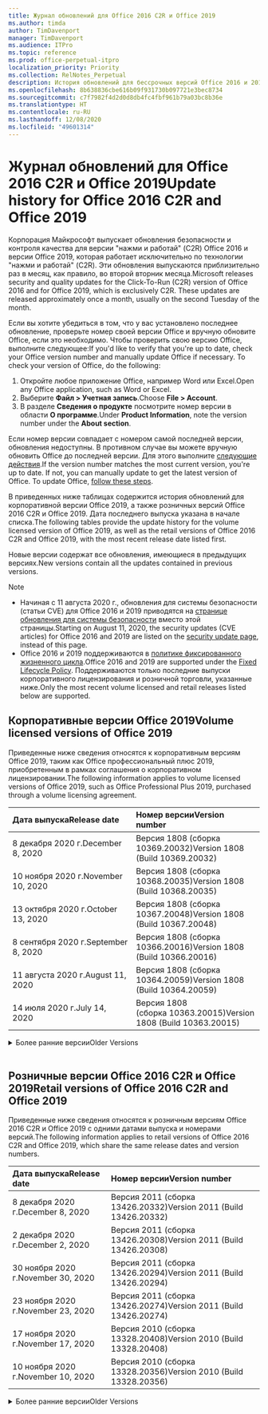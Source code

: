 ```yaml
---
title: Журнал обновлений для Office 2016 C2R и Office 2019
ms.author: timda
author: TimDavenport
manager: TimDavenport
ms.audience: ITPro
ms.topic: reference
ms.prod: office-perpetual-itpro
localization_priority: Priority
ms.collection: RelNotes_Perpetual
description: История обновлений для бессрочных версий Office 2016 и 2019 с технологией "нажми и работай" (C2R) для ИТ-специалистов
ms.openlocfilehash: 8b638836cbe616b09f931730b097721e3bec8734
ms.sourcegitcommit: c7f7982f4d2d0d8db4fc4fbf961b79a03bc8b36e
ms.translationtype: HT
ms.contentlocale: ru-RU
ms.lasthandoff: 12/08/2020
ms.locfileid: "49601314"
---
```

# <a name="update-history-for-office-2016-c2r-and-office-2019"></a><span data-ttu-id="2720f-103">Журнал обновлений для Office 2016 C2R и Office 2019</span><span class="sxs-lookup"><span data-stu-id="2720f-103">Update history for Office 2016 C2R and Office 2019</span></span>

<span data-ttu-id="2720f-p101">Корпорация Майкрософт выпускает обновления безопасности и контроля качества для версии "нажми и работай" (C2R) Office 2016 и версии Office 2019, которая работает исключительно по технологии "нажми и работай" (C2R). Эти обновления выпускаются приблизительно раз в месяц, как правило, во второй вторник месяца.</span><span class="sxs-lookup"><span data-stu-id="2720f-p101">Microsoft releases security and quality updates for the Click-To-Run (C2R) version of Office 2016 and for Office 2019, which is exclusively C2R. These updates are released approximately once a month, usually on the second Tuesday of the month.</span></span>

<span data-ttu-id="2720f-p102">Если вы хотите убедиться в том, что у вас установлено последнее обновление, проверьте номер своей версии Office и вручную обновите Office, если это необходимо. Чтобы проверить свою версию Office, выполните следующее:</span><span class="sxs-lookup"><span data-stu-id="2720f-p102">If you'd like to verify that you're up to date, check your Office version number and manually update Office if necessary. To check your version of Office, do the following:</span></span>

  1.    <span data-ttu-id="2720f-108">Откройте любое приложение Office, например Word или Excel.</span><span class="sxs-lookup"><span data-stu-id="2720f-108">Open any Office application, such as Word or Excel.</span></span>
  2.    <span data-ttu-id="2720f-109">Выберите **Файл > Учетная запись**.</span><span class="sxs-lookup"><span data-stu-id="2720f-109">Choose **File > Account**.</span></span>
  3.    <span data-ttu-id="2720f-110">В разделе **Сведения о продукте** посмотрите номер версии в области **О программе**.</span><span class="sxs-lookup"><span data-stu-id="2720f-110">Under **Product Information**, note the version number under the **About section**.</span></span>

<span data-ttu-id="2720f-p103">Если номер версии совпадает с номером самой последней версии, обновления недоступны. В противном случае вы можете вручную обновить Office до последней версии. Для этого выполните [следующие действия](https://support.office.com/article/2ab296f3-7f03-43a2-8e50-46de917611c5).</span><span class="sxs-lookup"><span data-stu-id="2720f-p103">If the version number matches the most current version, you're up to date. If not, you can manually update to get the latest version of Office. To update Office, [follow these steps](https://support.office.com/article/2ab296f3-7f03-43a2-8e50-46de917611c5).</span></span>


<span data-ttu-id="2720f-114">В приведенных ниже таблицах содержится история обновлений для корпоративной версии Office 2019, а также розничных версий Office 2016 C2R и Office 2019. Дата последнего выпуска указана в начале списка.</span><span class="sxs-lookup"><span data-stu-id="2720f-114">The following tables provide the update history for the volume licensed version of Office 2019, as well as the retail versions of Office 2016 C2R and Office 2019, with the most recent release date listed first.</span></span>

<span data-ttu-id="2720f-115">Новые версии содержат все обновления, имеющиеся в предыдущих версиях.</span><span class="sxs-lookup"><span data-stu-id="2720f-115">New versions contain all the updates contained in previous versions.</span></span>


 > [!NOTE]
> - <span data-ttu-id="2720f-116">Начиная с 11 августа 2020 г., обновления для системы безопасности (статьи CVE) для Office 2016 и 2019 приводятся на [странице обновления для системы безопасности](https://docs.microsoft.com/officeupdates/microsoft365-apps-security-updates) вместо этой страницы.</span><span class="sxs-lookup"><span data-stu-id="2720f-116">Starting on August 11, 2020, the security updates (CVE articles) for Office 2016 and 2019 are listed on the [security update page](https://docs.microsoft.com/officeupdates/microsoft365-apps-security-updates), instead of this page.</span></span> 
> - <span data-ttu-id="2720f-117">Office 2016 и 2019 поддерживаются в [политике фиксированного жизненного цикла](https://docs.microsoft.com/lifecycle/policies/fixed).</span><span class="sxs-lookup"><span data-stu-id="2720f-117">Office 2016 and 2019 are supported under the [Fixed Lifecycle Policy](https://docs.microsoft.com/lifecycle/policies/fixed).</span></span> <span data-ttu-id="2720f-118">Поддерживаются только последние выпуски корпоративного лицензирования и розничной торговли, указанные ниже.</span><span class="sxs-lookup"><span data-stu-id="2720f-118">Only the most recent volume licensed and retail releases listed below are supported.</span></span>


## <a name="volume-licensed-versions-of-office-2019"></a><span data-ttu-id="2720f-119">Корпоративные версии Office 2019</span><span class="sxs-lookup"><span data-stu-id="2720f-119">Volume licensed versions of Office 2019</span></span>
<span data-ttu-id="2720f-120">Приведенные ниже сведения относятся к корпоративным версиям Office 2019, таким как Office профессиональный плюс 2019, приобретенным в рамках соглашения о корпоративном лицензировании.</span><span class="sxs-lookup"><span data-stu-id="2720f-120">The following information applies to volume licensed versions of Office 2019, such as Office Professional Plus 2019, purchased through a volume licensing agreement.</span></span>

[//]: # (НЕ УДАЛЯТЬ ТАБЛИЦУ КОРПОРАТИВНЫХ ВЕРСИЙ НАЧАЛО)


|<span data-ttu-id="2720f-122">**Дата выпуска**</span><span class="sxs-lookup"><span data-stu-id="2720f-122">**Release date**</span></span>|<span data-ttu-id="2720f-123">**Номер версии**</span><span class="sxs-lookup"><span data-stu-id="2720f-123">**Version number**</span></span>|
|:-----|:-----|
|<span data-ttu-id="2720f-124">8 декабря 2020 г.</span><span class="sxs-lookup"><span data-stu-id="2720f-124">December 8, 2020</span></span>|<span data-ttu-id="2720f-125">Версия 1808 (сборка 10369.20032)</span><span class="sxs-lookup"><span data-stu-id="2720f-125">Version 1808 (Build 10369.20032)</span></span>|
|<span data-ttu-id="2720f-126">10 ноября 2020 г.</span><span class="sxs-lookup"><span data-stu-id="2720f-126">November 10, 2020</span></span>|<span data-ttu-id="2720f-127">Версия 1808 (сборка 10368.20035)</span><span class="sxs-lookup"><span data-stu-id="2720f-127">Version 1808 (Build 10368.20035)</span></span>|
|<span data-ttu-id="2720f-128">13 октября 2020 г.</span><span class="sxs-lookup"><span data-stu-id="2720f-128">October 13, 2020</span></span>|<span data-ttu-id="2720f-129">Версия 1808 (сборка 10367.20048)</span><span class="sxs-lookup"><span data-stu-id="2720f-129">Version 1808 (Build 10367.20048)</span></span>|
|<span data-ttu-id="2720f-130">8 сентября 2020 г.</span><span class="sxs-lookup"><span data-stu-id="2720f-130">September 8, 2020</span></span>|<span data-ttu-id="2720f-131">Версия 1808 (сборка 10366.20016)</span><span class="sxs-lookup"><span data-stu-id="2720f-131">Version 1808 (Build 10366.20016)</span></span>|
|<span data-ttu-id="2720f-132">11 августа 2020 г.</span><span class="sxs-lookup"><span data-stu-id="2720f-132">August 11, 2020</span></span>|<span data-ttu-id="2720f-133">Версия 1808 (сборка 10364.20059)</span><span class="sxs-lookup"><span data-stu-id="2720f-133">Version 1808 (Build 10364.20059)</span></span>|
|<span data-ttu-id="2720f-134">14 июля 2020 г.</span><span class="sxs-lookup"><span data-stu-id="2720f-134">July 14, 2020</span></span>   |<span data-ttu-id="2720f-135">Версия 1808 (сборка 10363.20015)</span><span class="sxs-lookup"><span data-stu-id="2720f-135">Version 1808 (Build 10363.20015)</span></span>  |


[//]: # (НЕ УДАЛЯТЬ ТАБЛИЦУ КОРПОРАТИВНЫХ ВЕРСИЙ КОНЕЦ)

<details>
<summary><span data-ttu-id="2720f-137">Более ранние версии</span><span class="sxs-lookup"><span data-stu-id="2720f-137">Older Versions</span></span></summary>
 

[//]: # (НЕ УДАЛЯТЬ СТАРУЮ ТАБЛИЦУ КОРПОРАТИВНЫХ ВЕРСИЙ НАЧАЛО)


|<span data-ttu-id="2720f-139">**Дата выпуска**</span><span class="sxs-lookup"><span data-stu-id="2720f-139">**Release date**</span></span>|<span data-ttu-id="2720f-140">**Номер версии**</span><span class="sxs-lookup"><span data-stu-id="2720f-140">**Version number**</span></span>|
|:-----|:-----|
|<span data-ttu-id="2720f-141">9 июня 2020 г.</span><span class="sxs-lookup"><span data-stu-id="2720f-141">June 9, 2020</span></span>   |<span data-ttu-id="2720f-142">Версия 1808 (сборка 10361.20002)</span><span class="sxs-lookup"><span data-stu-id="2720f-142">Version 1808 (Build 10361.20002)</span></span>  |
|<span data-ttu-id="2720f-143">12 мая 2020 г.</span><span class="sxs-lookup"><span data-stu-id="2720f-143">May 12, 2020</span></span>   |<span data-ttu-id="2720f-144">Версия 1808 (сборка 10359.20023)</span><span class="sxs-lookup"><span data-stu-id="2720f-144">Version 1808 (Build 10359.20023)</span></span>  |
|<span data-ttu-id="2720f-145">14 апреля 2020 г.</span><span class="sxs-lookup"><span data-stu-id="2720f-145">April 14, 2020</span></span>   |<span data-ttu-id="2720f-146">Версия 1808 (сборка 10358.20061)</span><span class="sxs-lookup"><span data-stu-id="2720f-146">Version 1808 (Build 10358.20061)</span></span>  |
|<span data-ttu-id="2720f-147">10 марта 2020 г.</span><span class="sxs-lookup"><span data-stu-id="2720f-147">March 10, 2020</span></span>   |<span data-ttu-id="2720f-148">Версия 1808 (сборка 10357.20081)</span><span class="sxs-lookup"><span data-stu-id="2720f-148">Version 1808 (Build 10357.20081)</span></span>  |
|<span data-ttu-id="2720f-149">11 февраля 2020 г.</span><span class="sxs-lookup"><span data-stu-id="2720f-149">February 11, 2020</span></span>   |<span data-ttu-id="2720f-150">Версия 1808 (сборка 10356.20006)</span><span class="sxs-lookup"><span data-stu-id="2720f-150">Version 1808 (Build 10356.20006)</span></span>  |


[//]: # (НЕ УДАЛЯТЬ СТАРУЮ ТАБЛИЦУ КОРПОРАТИВНЫХ ВЕРСИЙ КОНЕЦ)

</details>


<br/>

## <a name="retail-versions-of-office-2016-c2r-and-office-2019"></a><span data-ttu-id="2720f-152">Розничные версии Office 2016 C2R и Office 2019</span><span class="sxs-lookup"><span data-stu-id="2720f-152">Retail versions of Office 2016 C2R and Office 2019</span></span>
<span data-ttu-id="2720f-153">Приведенные ниже сведения относятся к розничным версиям Office 2016 C2R и Office 2019 c одними датами выпуска и номерами версий.</span><span class="sxs-lookup"><span data-stu-id="2720f-153">The following information applies to retail versions of Office 2016 C2R and Office 2019, which share the same release dates and version numbers.</span></span>

[//]: # (НЕ УДАЛЯТЬ ТАБЛИЦУ РОЗНИЧНЫХ ВЕРСИЙ НАЧАЛО)


|<span data-ttu-id="2720f-155">**Дата выпуска**</span><span class="sxs-lookup"><span data-stu-id="2720f-155">**Release date**</span></span>|<span data-ttu-id="2720f-156">**Номер версии**</span><span class="sxs-lookup"><span data-stu-id="2720f-156">**Version number**</span></span>|
|:-----|:-----|
|<span data-ttu-id="2720f-157">8 декабря 2020 г.</span><span class="sxs-lookup"><span data-stu-id="2720f-157">December 8, 2020</span></span>|<span data-ttu-id="2720f-158">Версия 2011 (сборка 13426.20332)</span><span class="sxs-lookup"><span data-stu-id="2720f-158">Version 2011 (Build 13426.20332)</span></span>|
|<span data-ttu-id="2720f-159">2 декабря 2020 г.</span><span class="sxs-lookup"><span data-stu-id="2720f-159">December 2, 2020</span></span>|<span data-ttu-id="2720f-160">Версия 2011 (сборка 13426.20308)</span><span class="sxs-lookup"><span data-stu-id="2720f-160">Version 2011 (Build 13426.20308)</span></span>|
|<span data-ttu-id="2720f-161">30 ноября 2020 г.</span><span class="sxs-lookup"><span data-stu-id="2720f-161">November 30, 2020</span></span>|<span data-ttu-id="2720f-162">Версия 2011 (сборка 13426.20294)</span><span class="sxs-lookup"><span data-stu-id="2720f-162">Version 2011 (Build 13426.20294)</span></span>|
|<span data-ttu-id="2720f-163">23 ноября 2020 г.</span><span class="sxs-lookup"><span data-stu-id="2720f-163">November 23, 2020</span></span>|<span data-ttu-id="2720f-164">Версия 2011 (сборка 13426.20274)</span><span class="sxs-lookup"><span data-stu-id="2720f-164">Version 2011 (Build 13426.20274)</span></span>|
|<span data-ttu-id="2720f-165">17 ноября 2020 г.</span><span class="sxs-lookup"><span data-stu-id="2720f-165">November 17, 2020</span></span>|<span data-ttu-id="2720f-166">Версия 2010 (сборка 13328.20408)</span><span class="sxs-lookup"><span data-stu-id="2720f-166">Version 2010 (Build 13328.20408)</span></span>|
|<span data-ttu-id="2720f-167">10 ноября 2020 г.</span><span class="sxs-lookup"><span data-stu-id="2720f-167">November 10, 2020</span></span>|<span data-ttu-id="2720f-168">Версия 2010 (сборка 13328.20356)</span><span class="sxs-lookup"><span data-stu-id="2720f-168">Version 2010 (Build 13328.20356)</span></span>|


[//]: # (НЕ УДАЛЯТЬ ТАБЛИЦУ РОЗНИЧНЫХ ВЕРСИЙ КОНЕЦ)

<details>
<summary><span data-ttu-id="2720f-170">Более ранние версии</span><span class="sxs-lookup"><span data-stu-id="2720f-170">Older Versions</span></span></summary>
 

[//]: # (НЕ УДАЛЯТЬ СТАРУЮ ТАБЛИЦУ РОЗНИЧНЫХ ВЕРСИЙ НАЧАЛО)


|<span data-ttu-id="2720f-172">**Дата выпуска**</span><span class="sxs-lookup"><span data-stu-id="2720f-172">**Release date**</span></span>|<span data-ttu-id="2720f-173">**Номер версии**</span><span class="sxs-lookup"><span data-stu-id="2720f-173">**Version number**</span></span>|
|:-----|:-----|
|<span data-ttu-id="2720f-174">27 октября 2020 г.</span><span class="sxs-lookup"><span data-stu-id="2720f-174">October 27, 2020</span></span>|<span data-ttu-id="2720f-175">Версия 2010 (сборка 13328.20292)</span><span class="sxs-lookup"><span data-stu-id="2720f-175">Version 2010 (Build 13328.20292)</span></span>|
|<span data-ttu-id="2720f-176">21 октября 2020 г.</span><span class="sxs-lookup"><span data-stu-id="2720f-176">October 21, 2020</span></span>|<span data-ttu-id="2720f-177">Версия 2009 (сборка 13231.20418)</span><span class="sxs-lookup"><span data-stu-id="2720f-177">Version 2009 (Build 13231.20418)</span></span>|
|<span data-ttu-id="2720f-178">13 октября 2020 г.</span><span class="sxs-lookup"><span data-stu-id="2720f-178">October 13, 2020</span></span>|<span data-ttu-id="2720f-179">Версия 2009 (сборка 13231.20390)</span><span class="sxs-lookup"><span data-stu-id="2720f-179">Version 2009 (Build 13231.20390)</span></span>|
|<span data-ttu-id="2720f-180">8 октября 2020 г.</span><span class="sxs-lookup"><span data-stu-id="2720f-180">October 8, 2020</span></span>|<span data-ttu-id="2720f-181">Версия 2009 (сборка 13231.20368)</span><span class="sxs-lookup"><span data-stu-id="2720f-181">Version 2009 (Build 13231.20368)</span></span>|
|<span data-ttu-id="2720f-182">28 сентября 2020 г.</span><span class="sxs-lookup"><span data-stu-id="2720f-182">September 28, 2020</span></span>|<span data-ttu-id="2720f-183">Версия 2009 (сборка 13231.20262)</span><span class="sxs-lookup"><span data-stu-id="2720f-183">Version 2009 (Build 13231.20262)</span></span>|
|<span data-ttu-id="2720f-184">22 сентября 2020 г.</span><span class="sxs-lookup"><span data-stu-id="2720f-184">September 22, 2020</span></span>|<span data-ttu-id="2720f-185">Версия 2008 (сборка 13127.20508)</span><span class="sxs-lookup"><span data-stu-id="2720f-185">Version 2008 (Build 13127.20508)</span></span>|
|<span data-ttu-id="2720f-186">9 сентября 2020 г.</span><span class="sxs-lookup"><span data-stu-id="2720f-186">September 9, 2020</span></span>|<span data-ttu-id="2720f-187">Версия 2008 (сборка 13127.20408)</span><span class="sxs-lookup"><span data-stu-id="2720f-187">Version 2008 (Build 13127.20408)</span></span>|
|<span data-ttu-id="2720f-188">31 августа 2020 г.</span><span class="sxs-lookup"><span data-stu-id="2720f-188">August 31, 2020</span></span>|<span data-ttu-id="2720f-189">Версия 2008 (сборка 13127.20296)</span><span class="sxs-lookup"><span data-stu-id="2720f-189">Version 2008 (Build 13127.20296)</span></span>|
|<span data-ttu-id="2720f-190">25 августа 2020 г.</span><span class="sxs-lookup"><span data-stu-id="2720f-190">August 25, 2020</span></span>|<span data-ttu-id="2720f-191">Версия 2007 (сборка 13029.20460)</span><span class="sxs-lookup"><span data-stu-id="2720f-191">Version 2007 (Build 13029.20460)</span></span>|
|<span data-ttu-id="2720f-192">11 августа 2020 г.</span><span class="sxs-lookup"><span data-stu-id="2720f-192">August 11, 2020</span></span>|<span data-ttu-id="2720f-193">Версия 2007 (сборка 13029.20344)</span><span class="sxs-lookup"><span data-stu-id="2720f-193">Version 2007 (Build 13029.20344)</span></span>|
|<span data-ttu-id="2720f-194">30 июля 2020 г.</span><span class="sxs-lookup"><span data-stu-id="2720f-194">July 30, 2020</span></span>|<span data-ttu-id="2720f-195">Версия 2007 (сборка 13029.20308)</span><span class="sxs-lookup"><span data-stu-id="2720f-195">Version 2007 (Build 13029.20308)</span></span>  |
|<span data-ttu-id="2720f-196">28 июля 2020 г.</span><span class="sxs-lookup"><span data-stu-id="2720f-196">July 28, 2020</span></span>|<span data-ttu-id="2720f-197">Версия 2006 (сборка 13001.20498)</span><span class="sxs-lookup"><span data-stu-id="2720f-197">Version 2006 (Build 13001.20498)</span></span>  |
|<span data-ttu-id="2720f-198">14 июля 2020 г.</span><span class="sxs-lookup"><span data-stu-id="2720f-198">July 14, 2020</span></span>|<span data-ttu-id="2720f-199">Версия 2006 (сборка 13001.20384)</span><span class="sxs-lookup"><span data-stu-id="2720f-199">Version 2006 (Build 13001.20384)</span></span>  |
|<span data-ttu-id="2720f-200">30 июня 2020 г.</span><span class="sxs-lookup"><span data-stu-id="2720f-200">June 30, 2020</span></span>|<span data-ttu-id="2720f-201">Версия 2006 (сборка 13001.20266)</span><span class="sxs-lookup"><span data-stu-id="2720f-201">Version 2006 (Build 13001.20266)</span></span>  |
|<span data-ttu-id="2720f-202">24 июня 2020 г.</span><span class="sxs-lookup"><span data-stu-id="2720f-202">June 24, 2020</span></span>|<span data-ttu-id="2720f-203">Версия 2005 (сборка 12827.20470)</span><span class="sxs-lookup"><span data-stu-id="2720f-203">Version 2005 (Build 12827.20470)</span></span>  |
|<span data-ttu-id="2720f-204">9 июня 2020 г.</span><span class="sxs-lookup"><span data-stu-id="2720f-204">June 9, 2020</span></span>|<span data-ttu-id="2720f-205">Версия 2005 (сборка 12827.20336)</span><span class="sxs-lookup"><span data-stu-id="2720f-205">Version 2005 (Build 12827.20336)</span></span>  |
|<span data-ttu-id="2720f-206">2 июня 2020 г.</span><span class="sxs-lookup"><span data-stu-id="2720f-206">June 2, 2020</span></span>|<span data-ttu-id="2720f-207">Версия 2005 (сборка 12827.20268)</span><span class="sxs-lookup"><span data-stu-id="2720f-207">Version 2005 (Build 12827.20268)</span></span>  |
|<span data-ttu-id="2720f-208">21 мая 2020 г.</span><span class="sxs-lookup"><span data-stu-id="2720f-208">May 21, 2020</span></span>|<span data-ttu-id="2720f-209">Версия 2004 (сборка 12730.20352)</span><span class="sxs-lookup"><span data-stu-id="2720f-209">Version 2004 (Build 12730.20352)</span></span>  |
|<span data-ttu-id="2720f-210">12 мая 2020 г.</span><span class="sxs-lookup"><span data-stu-id="2720f-210">May 12, 2020</span></span>|<span data-ttu-id="2720f-211">Версия 2004 (сборка 12730.20270)</span><span class="sxs-lookup"><span data-stu-id="2720f-211">Version 2004 (Build 12730.20270)</span></span>  |
|<span data-ttu-id="2720f-212">4 мая 2020 г.</span><span class="sxs-lookup"><span data-stu-id="2720f-212">May 4, 2020</span></span>|<span data-ttu-id="2720f-213">Версия 2004 (сборка 12730.20250)</span><span class="sxs-lookup"><span data-stu-id="2720f-213">Version 2004 (Build 12730.20250)</span></span>  |
|<span data-ttu-id="2720f-214">29 апреля 2020 г.</span><span class="sxs-lookup"><span data-stu-id="2720f-214">April 29, 2020</span></span>|<span data-ttu-id="2720f-215">Версия 2004 (сборка 12730.20236)</span><span class="sxs-lookup"><span data-stu-id="2720f-215">Version 2004 (Build 12730.20236)</span></span>  |
|<span data-ttu-id="2720f-216">15 апреля 2020 г.</span><span class="sxs-lookup"><span data-stu-id="2720f-216">April 15, 2020</span></span>|<span data-ttu-id="2720f-217">Версия 2003 (сборка 12624.20466)</span><span class="sxs-lookup"><span data-stu-id="2720f-217">Version 2003 (Build 12624.20466)</span></span>  |
|<span data-ttu-id="2720f-218">14 апреля 2020 г.</span><span class="sxs-lookup"><span data-stu-id="2720f-218">April 14, 2020</span></span>|<span data-ttu-id="2720f-219">Версия 2003 (сборка 12624.20442)</span><span class="sxs-lookup"><span data-stu-id="2720f-219">Version 2003 (Build 12624.20442)</span></span>  |
|<span data-ttu-id="2720f-220">31 марта 2020 г.</span><span class="sxs-lookup"><span data-stu-id="2720f-220">March 31, 2020</span></span>|<span data-ttu-id="2720f-221">Версия 2003 (сборка 12624.20382)</span><span class="sxs-lookup"><span data-stu-id="2720f-221">Version 2003 (Build 12624.20382)</span></span>  |
|<span data-ttu-id="2720f-222">25 марта 2020 г.</span><span class="sxs-lookup"><span data-stu-id="2720f-222">March 25, 2020</span></span>|<span data-ttu-id="2720f-223">Версия 2003 (сборка 12624.20320)</span><span class="sxs-lookup"><span data-stu-id="2720f-223">Version 2003 (Build 12624.20320)</span></span>  |
|<span data-ttu-id="2720f-224">10 марта 2020 г.</span><span class="sxs-lookup"><span data-stu-id="2720f-224">March 10, 2020</span></span>|<span data-ttu-id="2720f-225">Версия 2002 (сборка 12527.20278)</span><span class="sxs-lookup"><span data-stu-id="2720f-225">Version 2002 (Build 12527.20278)</span></span>  |
|<span data-ttu-id="2720f-226">1 марта 2020 г.</span><span class="sxs-lookup"><span data-stu-id="2720f-226">March 1, 2020</span></span>   |<span data-ttu-id="2720f-227">Версия 2002 (сборка 12527.20242)</span><span class="sxs-lookup"><span data-stu-id="2720f-227">Version 2002 (Build 12527.20242)</span></span>  |


[//]: # (НЕ УДАЛЯТЬ СТАРУЮ ТАБЛИЦУ РОЗНИЧНЫХ ВЕРСИЙ КОНЕЦ)


</details>






